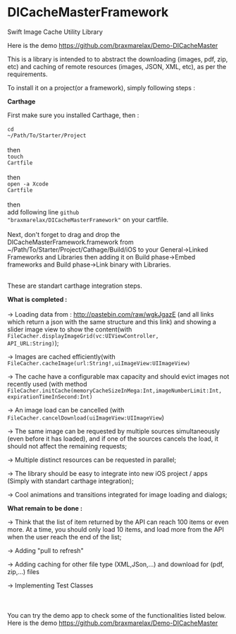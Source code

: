# DICacheMasterFramework
Swift Image Cache Utility Library

Here is the demo https://github.com/braxmarelax/Demo-DICacheMaster

This is a library is intended to to abstract the downloading (images, pdf, zip, etc) and caching of remote resources (images, JSON, XML, etc), as per the requirements.

To install it on a project(or a framework), simply following steps :

<strong>Carthage </br></strong>

First make sure you installed Carthage, then :
</br>
</br>
<code>cd ~/Path/To/Starter/Project</code>
</br>
</br>
then </br>
<code>touch Cartfile</code>
</br>
</br>
then </br>
<code>open -a Xcode Cartfile</code>
</br>
</br>
then
</br>
add following line <code>github "braxmarelax/DICacheMasterFramework"</code> on your cartfile. </br>
 </br>Next, don't forget to drag and drop the DICacheMasterFramework.framework from ~/Path/To/Starter/Project/Cathage/⁨Build⁩/⁨iOS⁩ to your General->Linked Frameworks and Libraries then adding it on Build phase->Embed frameworks and Build phase->Link binary with Libraries. </br></br> 

These are standart carthage integration steps.</br>

<strong>What is completed :</strong></br></br>
-> Loading data from : http://pastebin.com/raw/wgkJgazE (and all links which return a json with the same structure and this link) and showing a slider image view to show the content(with <code>FileCacher.displayImageGrid(vc:UIViewController, API_URL:String)</code>);

-> Images are cached efficiently(with <code>FileCacher.cacheImage(url:String!,uiImageView:UIImageView)</code>

-> The cache have a configurable max capacity and should evict images not recently used (with method <code>FileCacher.initCache(memoryCacheSizeInMega:Int,imageNumberLimit:Int, expirationTimeInSecond:Int)</code>

-> An image load can be cancelled (with <code>FileCacher.cancelDownload(uiImageView:UIImageView</code>)

-> The same image can be requested by multiple sources simultaneously (even before it has loaded), and if one of the sources cancels the load, it should not affect the remaining requests;

-> Multiple distinct resources can be requested in parallel;

-> The library should be easy to integrate into new iOS project / apps (Simply with standart carthage integration);

-> Cool animations and transitions integrated for image loading and dialogs;

<strong>What remain to be done :</strong>

-> Think that the list of item returned by the API can reach 100 items or even more. At a time, you should only load 10 items, and load more from the API when the user reach the end of the list;

-> Adding "pull to refresh"

-> Adding caching for other file type (XML,JSon,...) and download for (pdf, zip,...) files

-> Implementing Test Classes
<br><br><br><br>
You can try the demo app to check some of the functionalities listed below. Here is the demo https://github.com/braxmarelax/Demo-DICacheMaster
